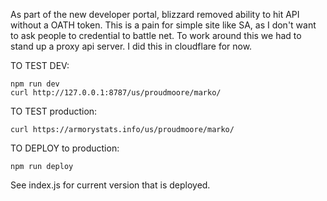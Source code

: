 As part of the new developer portal, blizzard removed ability to hit API without a OATH token.  This is a pain for simple site like SA, as I don't want to ask people to credential to battle net.  To work around this we had to stand up a proxy api server.  I did this in cloudflare for now.

TO TEST DEV:
  ```
  npm run dev
  curl http://127.0.0.1:8787/us/proudmoore/marko/
  ```

  TO TEST production:
  ```  
  curl https://armorystats.info/us/proudmoore/marko/
  ```

  TO DEPLOY to production:
  ```  
  npm run deploy
  ```
  

See index.js for current version that is deployed.